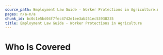 ```yaml
---
source_path: Employment Law Guide - Worker Protections in Agriculture.md
pages: n/a-n/a
chunk_id: bc0c1e5bd04f7fec4742e1ee3ab251ec53938235
title: Employment Law Guide - Worker Protections in Agriculture
---
```

# Who Is Covered
